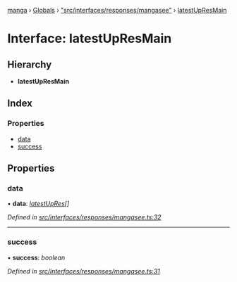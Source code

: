 [manga](../README.md) › [Globals](../globals.md) › ["src/interfaces/responses/mangasee"](../modules/_src_interfaces_responses_mangasee_.md) › [latestUpResMain](_src_interfaces_responses_mangasee_.latestupresmain.md)

# Interface: latestUpResMain

## Hierarchy

* **latestUpResMain**

## Index

### Properties

* [data](_src_interfaces_responses_mangasee_.latestupresmain.md#data)
* [success](_src_interfaces_responses_mangasee_.latestupresmain.md#success)

## Properties

###  data

• **data**: *[latestUpRes](_src_interfaces_responses_mangasee_.latestupres.md)[]*

*Defined in [src/interfaces/responses/mangasee.ts:32](https://github.com/tushar1210/manga-node/blob/fed3e48/src/interfaces/responses/mangasee.ts#L32)*

___

###  success

• **success**: *boolean*

*Defined in [src/interfaces/responses/mangasee.ts:31](https://github.com/tushar1210/manga-node/blob/fed3e48/src/interfaces/responses/mangasee.ts#L31)*
